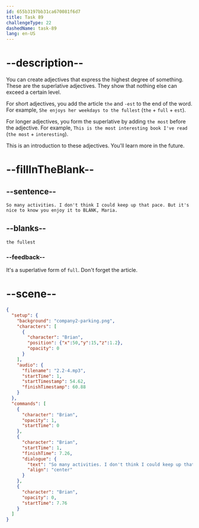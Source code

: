 ```yaml
---
id: 655b3197bb31ca670081f6d7
title: Task 89
challengeType: 22
dashedName: task-89
lang: en-US
---
```


<!-- (Audio) Brian: So many activities. I don't think I could keep up that pace. But it's nice to know you enjoy it to the fullest, Maria. -->

# --description--

You can create adjectives that express the highest degree of something. These are the superlative adjectives. They show that nothing else can exceed a certain level.

For short adjectives, you add the article `the` and `-est` to the end of the word. For example, `She enjoys her weekdays to the fullest` (`the` + `full` + `est`).

For longer adjectives, you form the superlative by adding `the most` before the adjective. For example, `This is the most interesting book I've read` (`the most` + `interesting`).

This is an introduction to these adjectives. You'll learn more in the future.

# --fillInTheBlank--

## --sentence--

`So many activities. I don't think I could keep up that pace. But it's nice to know you enjoy it to BLANK, Maria.`

## --blanks--

`the fullest`

### --feedback--

It's a superlative form of `full`. Don't forget the article.

# --scene--

```json
{
  "setup": {
    "background": "company2-parking.png",
    "characters": [
      {
        "character": "Brian",
        "position": {"x":50,"y":15,"z":1.2},
        "opacity": 0
      }
    ],
    "audio": {
      "filename": "2.2-4.mp3",
      "startTime": 1,
      "startTimestamp": 54.62,
      "finishTimestamp": 60.88
    }
  },
  "commands": [
    {
      "character": "Brian",
      "opacity": 1,
      "startTime": 0
    },
    {
      "character": "Brian",
      "startTime": 1,
      "finishTime": 7.26,
      "dialogue": {
        "text": "So many activities. I don't think I could keep up that pace. But it's nice to know you enjoy it to the fullest, Maria.",
        "align": "center"
      }
    },
    {
      "character": "Brian",
      "opacity": 0,
      "startTime": 7.76
    }
  ]
}
```
